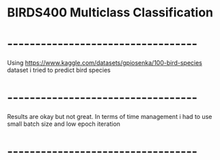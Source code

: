 # BIRDS400 Multiclass Classification
# ----------------------------------

Using https://www.kaggle.com/datasets/gpiosenka/100-bird-species dataset i tried to predict bird species
# ----------------------------------
Results are okay but not great. In terms of time management i had to use small batch size and low epoch iteration
# ----------------------------------


